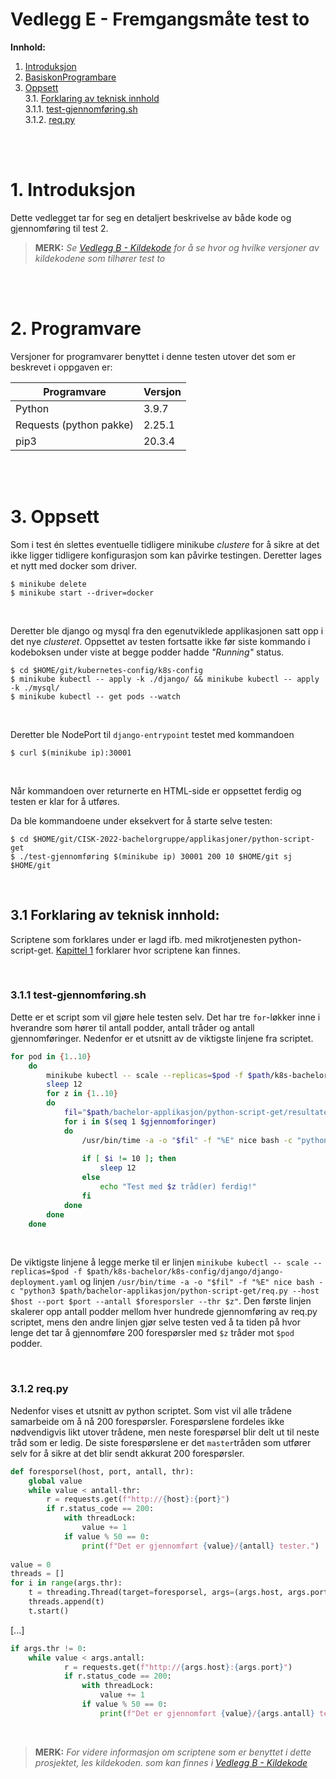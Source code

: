 # Vedlegg E - Fremgangsmåte test to

**Innhold:**
1. [Introduksjon](#1-introduksjon)
2. [BasiskonProgrambare](#2-programvare)
3. [Oppsett](#3-oppsett)  
3.1. [Forklaring av teknisk innhold](#31-forklaring-av-teknisk-innhold)  
3.1.1. [test-gjennomføring.sh](#311-test-gjennomføringsh)  
3.1.2. [req.py](#312-reqpy)  


<br>
<br>

# 1. Introduksjon
Dette vedlegget tar for seg en detaljert beskrivelse av både kode og gjennomføring til test 2.
> **MERK:** _Se [Vedlegg B - Kildekode](https://github.com/CISK-2022-bachelorgruppe/vedlegg/blob/master/Vedlegg%20B%20-%20Kildekode.md) for å se hvor og hvilke versjoner av kildekodene som tilhører test to_

<br>
<br>

# 2. Programvare

Versjoner for programvarer benyttet i denne testen utover det som er beskrevet i oppgaven er:

| Programvare                   | Versjon   |
|-------------------------------|-----------|
| Python                        | 3.9.7     |
| Requests (python pakke)       | 2.25.1   |
| pip3                          | 20.3.4    |

<br>
<br>

# 3. Oppsett

Som i test én slettes eventuelle tidligere minikube _clustere_ for å sikre at det ikke ligger tidligere konfigurasjon som kan påvirke testingen. Deretter lages et nytt med docker som driver.

```shell
$ minikube delete
$ minikube start --driver=docker
```
<br>


Deretter ble django og mysql fra den egenutviklede applikasjonen satt opp i det nye _clusteret_. Oppsettet av testen fortsatte ikke før siste kommando i kodeboksen under viste at begge podder hadde _"Running"_ status.

```shell
$ cd $HOME/git/kubernetes-config/k8s-config
$ minikube kubectl -- apply -k ./django/ && minikube kubectl -- apply -k ./mysql/
$ minikube kubectl -- get pods --watch
```
<br>


Deretter ble NodePort til `django-entrypoint` testet med kommandoen

```shell
$ curl $(minikube ip):30001
```
<br>


Når kommandoen over returnerte en HTML-side er oppsettet ferdig og testen er klar for å utføres.

Da ble kommandoene under eksekvert for å starte selve testen:
```shell
$ cd $HOME/git/CISK-2022-bachelorgruppe/applikasjoner/python-script-get
$ ./test-gjennomføring $(minikube ip) 30001 200 10 $HOME/git sj $HOME/git
```
<br>


## 3.1 Forklaring av teknisk innhold:
Scriptene som forklares under er lagd ifb. med mikrotjenesten python-script-get. [Kapittel 1](#1-introduksjon) forklarer hvor scriptene kan finnes. 

<br>

### 3.1.1 test-gjennomføring.sh
Dette er et script som vil gjøre hele testen selv. Det har tre `for`-løkker inne i hverandre som hører til antall podder, antall tråder og antall gjennomføringer. Nedenfor er et utsnitt av de viktigste linjene fra scriptet.

```bash
for pod in {1..10}
    do
        minikube kubectl -- scale --replicas=$pod -f $path/k8s-bachelor/k8s-config/django/django-deployment.yaml
        sleep 12
        for z in {1..10}
        do
            fil="$path/bachelor-applikasjon/python-script-get/resultater/$tid/$pod-podder.$z-trader-$tid.txt"
            for i in $(seq 1 $gjennomforinger)
            do
                /usr/bin/time -a -o "$fil" -f "%E" nice bash -c "python3 $path/bachelor-applikasjon/python-script-get/req.py --host $host --port $port --antall $foresporsler --thr $z"
                
                if [ $i != 10 ]; then
                    sleep 12
                else
                    echo "Test med $z tråd(er) ferdig!"
                fi
            done
        done
    done
```
<br>


De viktigste linjene å legge merke til er linjen `minikube kubectl -- scale --replicas=$pod -f $path/k8s-bachelor/k8s-config/django/django-deployment.yaml` og linjen `/usr/bin/time -a -o "$fil" -f "%E" nice bash -c "python3 $path/bachelor-applikasjon/python-script-get/req.py --host $host --port $port --antall $foresporsler --thr $z"`. Den første linjen skalerer opp antall podder mellom hver hundrede gjennomføring av req.py scriptet, mens den andre linjen gjør selve testen ved å ta tiden på hvor lenge det tar å gjennomføre 200 forespørsler med `$z` tråder mot `$pod` podder.

<br>

### 3.1.2 req.py
Nedenfor vises et utsnitt av python scriptet. Som vist vil alle trådene samarbeide om å nå 200 forespørsler. Forespørslene fordeles ikke nødvendigvis likt utover trådene, men neste forespørsel blir delt ut til neste tråd som er ledig.
De siste forespørslene er det `master`tråden som utfører selv for å sikre at det blir sendt akkurat 200 forespørsler.

```python
def foresporsel(host, port, antall, thr):
    global value
    while value < antall-thr:
        r = requests.get(f"http://{host}:{port}")
        if r.status_code == 200:
            with threadLock:
                value += 1
            if value % 50 == 0:
                print(f"Det er gjennomført {value}/{antall} tester.")
                
value = 0
threads = []
for i in range(args.thr):
    t = threading.Thread(target=foresporsel, args=(args.host, args.port, args.antall, args.thr))
    threads.append(t)
    t.start()
```
[...]

```python
if args.thr != 0:
    while value < args.antall:
            r = requests.get(f"http://{args.host}:{args.port}")
            if r.status_code == 200:
                with threadLock:
                    value += 1
                if value % 50 == 0:
                    print(f"Det er gjennomført {value}/{args.antall} tester.")
```
<br>

> **MERK:** _For videre informasjon om scriptene som er benyttet i dette prosjektet, les kildekoden. som kan finnes i [Vedlegg B - Kildekode](https://github.com/CISK-2022-bachelorgruppe/vedlegg/blob/master/Vedlegg%20B%20-%20Kildekode.md)_
